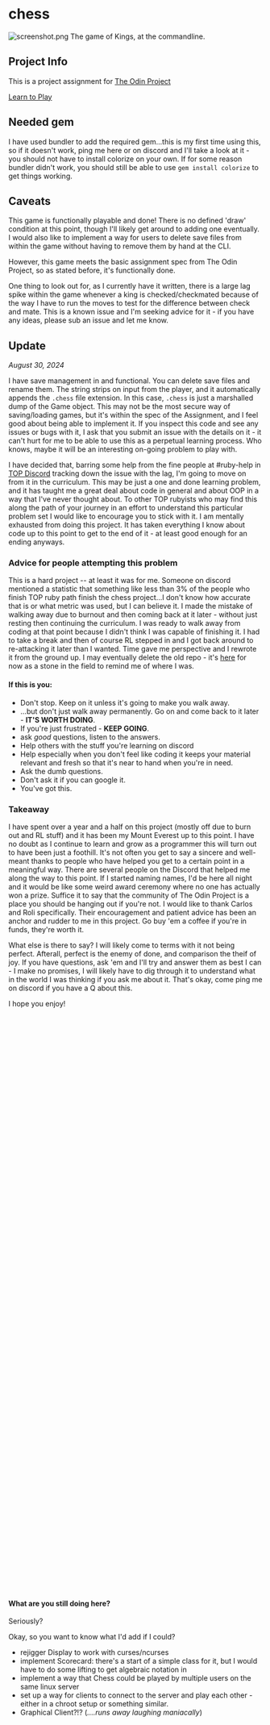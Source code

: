 # chess

![screenshot.png](./screenshot.png)
The game of Kings, at the commandline.

## Project Info

This is a project assignment for [The Odin Project](https://theodinproject.com)

[Learn to Play](https://www.chess.com/learn-how-to-play-chess)

## Needed gem

I have used bundler to add the required gem...this is my first time using this, so if it doesn't work, ping me here or on discord and I'll take a look at it - you should not have to install colorize on your own. If for some reason bundler didn't work, you should still be able to use `gem install colorize` to get things working.

## Caveats

This game is functionally playable and done! There is no defined 'draw' condition at this point, though I'll likely get around to adding one eventually. I would also like to implement a way for users to delete save files from within the game without having to remove them by hand at the CLI.

However, this game meets the basic assignment spec from The Odin Project, so as stated before, it's functionally done.

One thing to look out for, as I currently have it written, there is a large lag spike within the game whenever a king is checked/checkmated because of the way I have to run the moves to test for the difference between check and mate. This is a known issue and I'm seeking advice for it - if you have any ideas, please sub an issue and let me know.

## Update

_August 30, 2024_

I have save management in and functional. You can delete save files and rename them. The string strips on input from the player, and it automatically appends the `.chess` file extension. In this case, `.chess` is just a marshalled dump of the Game object. This may not be the most secure way of saving/loading games, but it's within the spec of the Assignment, and I feel good about being able to implement it. If you inspect this code and see any issues or bugs with it, I ask that you submit an issue with the details on it - it can't hurt for me to be able to use this as a perpetual learning process. Who knows, maybe it will be an interesting on-going problem to play with.

I have decided that, barring some help from the fine people at #ruby-help in [TOP Discord](https://discord.gg/theodinproject) tracking down the issue with the lag, I'm going to move on from it in the curriculum. This may be just a one and done learning problem, and it has taught me a great deal about code in general and about OOP in a way that I've never thought about. To other TOP rubyists who may find this along the path of your journey in an effort to understand this particular problem set I would like to encourage you to stick with it. I am mentally exhausted from doing this project. It has taken everything I know about code up to this point to get to the end of it - at least good enough for an ending anyways.

### Advice for people attempting this problem

This is a hard project -- at least it was for me. Someone on discord mentioned a statistic that something like less than 3% of the people who finish TOP ruby path finish the chess project...I don't know how accurate that is or what metric was used, but I can believe it. I made the mistake of walking away due to burnout and then coming back at it later - without just resting then continuing the curriculum. I was ready to walk away from coding at that point because I didn't think I was capable of finishing it. I had to take a break and then of course RL stepped in and I got back around to re-attacking it later than I wanted. Time gave me perspective and I rewrote it from the ground up. I may eventually delete the old repo - it's [here](https://github.com/taladan/TOP-ruby-chess) for now as a stone in the field to remind me of where I was.

#### If this is you:

- Don't stop. Keep on it unless it's going to make you walk away.
- ...but don't just walk away permanently. Go on and come back to it later - **IT'S WORTH DOING**.
- If you're just frustrated - **KEEP GOING**.
- ask _good_ questions, listen to the answers.
- Help others with the stuff you're learning on discord
- Help especially when you don't feel like coding it keeps your material relevant and fresh so that it's near to hand when you're in need.
- Ask the dumb questions.
- Don't ask it if you can google it.
- You've got this.

### Takeaway

I have spent over a year and a half on this project (mostly off due to burn out and RL stuff) and it has been my Mount Everest up to this point. I have no doubt as I continue to learn and grow as a programmer this will turn out to have been just a foothill. It's not often you get to say a sincere and well-meant thanks to people who have helped you get to a certain point in a meaningful way. There are several people on the Discord that helped me along the way to this point. If I started naming names, I'd be here all night and it would be like some weird award ceremony where no one has actually won a prize. Suffice it to say that the community of The Odin Project is a place you should be hanging out if you're not. I would like to thank Carlos and Roli specifically. Their encouragement and patient advice has been an anchor and rudder to me in this project. Go buy 'em a coffee if you're in funds, they're worth it.

What else is there to say? I will likely come to terms with it not being perfect. Afterall, perfect is the enemy of done, and comparison the theif of joy. If you have questions, ask 'em and I'll try and answer them as best I can - I make no promises, I will likely have to dig through it to understand what in the world I was thinking if you ask me about it. That's okay, come ping me on discord if you have a Q about this.

I hope you enjoy!

<br>
<br>
<br>
<br>
<br>
<br>
<br>
<br>
<br>
<br>
<br>
<br>
<br>
<br>
<br>
<br>
<br>
<br>
<br>
<br>
<br>
<br>
<br>
<br>
<br>
<br>
<br>
<br>
<br>
<br>
<br>
<br>
<br>
<br>
<br>
<br>
<br>
<br>
<br>
<br>
<br>
<br>
<br>
<br>
<br>
<br>
<br>
<br>
<br>
<br>
<br>
<br>
<br>
<br>
<br>
<br>
<br>
<br>
<br>
<br>
<br>
<br>
<br>
<br>
<br>
<br>
<br>

#### What are you still doing here?

Seriously?

Okay, so you want to know what I'd add if I could?

- rejigger Display to work with curses/ncurses
- implement Scorecard: there's a start of a simple class for it, but I would have to do some lifting to get algebraic notation in
- implement a way that Chess could be played by multiple users on the same linux server
- set up a way for clients to connect to the server and play each other - either in a chroot setup or something similar.
- Graphical Client?!? (_....runs away laughing maniacally_)
